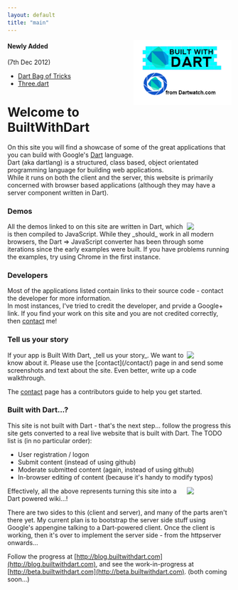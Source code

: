 ```yaml
---
layout: default
title: "main"
---
```


<img src="img/builtwithdart2.png" style="float:right; width:220px"/>  

<div  id="new-items">
<h4>Newly Added </h4>
<p>(7th Dec 2012)</p>
<ul>
	<li><a href="/projects/frameworks/bot/">Dart Bag of Tricks</a></li>
	<li><a href="/projects/frameworks/three/">Three.dart</a></li>
</ul>
</div>



# Welcome to BuiltWithDart


On this site you will find a showcase of some of the great applications that 
you can build with Google's [Dart](http://www.dartlang.org) language.  
Dart (aka dartlang) is a structured, class based, object orientated 
programming language for building web applications.  
While it runs on both the client and the server, this website is primarily 
concerned with browser based applications (although they may have 
a server component written in Dart).

### Demos

<img src="/projects/frameworks/buckshot/buckshot_calc.png" style="float:right; width:100px">
All the demos linked to on this site are written in Dart, which is then compiled 
to JavaScript.  While they _should_ work in all modern browsers, the Dart => JavaScript 
converter has been through some iterations since the early examples were built.  If you
 have problems running the examples, try using Chrome in the first instance.

### Developers
 

Most of the applications listed contain links to their source code - contact the developer for more information.  
In most instances, I've tried to credit the developer, and prvide a Google+ link.  If you find your work on this site
and you are not credited correctly, then [contact](/contact/) me!

### Tell us your story

<img src="/projects/apps/todomvc/todomvc.png" style="float:right; width:100px"> 
If your app is Built With Dart, _tell us your story_.  We want to know about it.  Please use the [contact](/contact/) page
in and send some screenshots and text about the site.  Even better, write up a code walkthrough.

The [contact](/contact/) page has a contributors guide to help you get started.

### Built with Dart...?

This site is not built with Dart - that's the next step...  follow the progress this site gets converted to a real live website that is built with Dart.  The TODO list is (in no particular order):
  
  - User registration / logon
  - Submit content (instead of using github)
  - Moderate submitted content (again, instead of using github)
  - In-browser editing of content (because it's handy to modify typos)


<img src="/projects/games/rpcgame/rpcgame.png" style="float:right; width:100px">
Effectively, all the above represents turning this site into a Dart powered wiki...!

There are two sides to this (client and server), and many of the parts aren't there yet.  My current plan is to bootstrap the server side stuff using Google's appengine talking to a Dart-powered client.  Once the client is working, then it's over to implement the server side - from the httpserver onwards...

Follow the progress at [http://blog.builtwithdart.com](http://blog.builtwithdart.com), and see the work-in-progress at [http://beta.builtwithdart.com](http://beta.builtwithdart.com). (both coming soon...)
